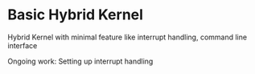# Basic Hybrid Kernel
Hybrid Kernel with minimal feature like interrupt handling, command line interface

Ongoing work: Setting up interrupt handling

